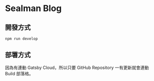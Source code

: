 # Sealman Blog

## 開發方式

```bash
npm run develop
```

## 部署方式

因為有連動 Gatsby Cloud，所以只要 GitHub Repository 一有更新就會連動 Build 部落格。
